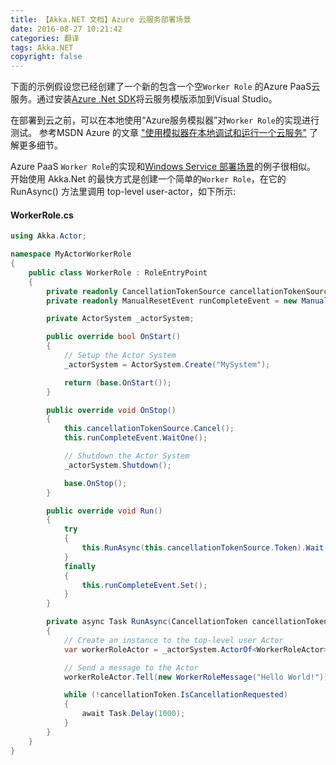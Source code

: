 ```yaml
---
title: 【Akka.NET 文档】Azure 云服务部署场景
date: 2016-08-27 10:21:42
categories: 翻译
tags: Akka.NET
copyright: false
---
```

<!--more-->
下面的示例假设您已经创建了一个新的包含一个空`Worker Role` 的Azure PaaS云服务。通过安装[Azure .Net SDK](http://azure.microsoft.com/en-gb/downloads/)将云服务模版添加到Visual Studio。

在部署到云之前，可以在本地使用“Azure服务模拟器”对`Worker Role`的实现进行测试。 参考MSDN Azure 的文章 ["使用模拟器在本地调试和运行一个云服务"](https://msdn.microsoft.com/en-us/library/azure/dn339018.aspx) 了解更多细节。

Azure PaaS `Worker Role`的实现和[Windows Service 部署场景](http://codeyu.com/2016/08/26/windows-service-deployment-scenario/)的例子很相似。   
开始使用 Akka.Net 的最快方式是创建一个简单的`Worker Role`，在它的 RunAsync() 方法里调用 top-level
user-actor，如下所示:

#### WorkerRole.cs
```csharp
using Akka.Actor;
```
```csharp
namespace MyActorWorkerRole
{
    public class WorkerRole : RoleEntryPoint
    {
        private readonly CancellationTokenSource cancellationTokenSource = new CancellationTokenSource();
        private readonly ManualResetEvent runCompleteEvent = new ManualResetEvent(false);

        private ActorSystem _actorSystem;

        public override bool OnStart()
        {
            // Setup the Actor System
            _actorSystem = ActorSystem.Create("MySystem");

            return (base.OnStart());
        }

        public override void OnStop()
        {
            this.cancellationTokenSource.Cancel();
            this.runCompleteEvent.WaitOne();

            // Shutdown the Actor System
            _actorSystem.Shutdown();

            base.OnStop();
        }

        public override void Run()
        {
            try
            {
                this.RunAsync(this.cancellationTokenSource.Token).Wait();
            }
            finally
            {
                this.runCompleteEvent.Set();
            }
        }

        private async Task RunAsync(CancellationToken cancellationToken)
        {
            // Create an instance to the top-level user Actor
            var workerRoleActor = _actorSystem.ActorOf<WorkerRoleActor>("WorkerRole");

            // Send a message to the Actor
            workerRoleActor.Tell(new WorkerRoleMessage("Hello World!"));

            while (!cancellationToken.IsCancellationRequested)
            {
                await Task.Delay(1000);
            }
        }
    }
}
```